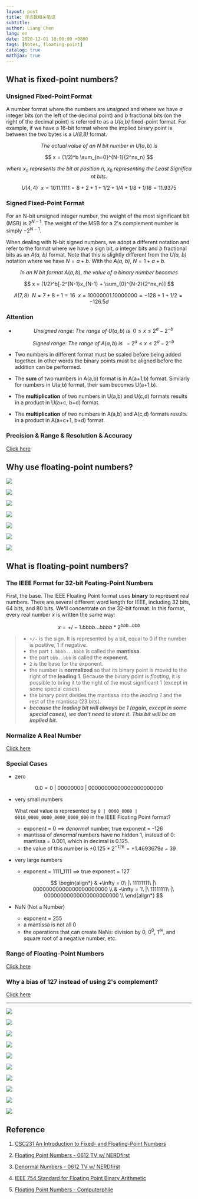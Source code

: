 ```yaml
---
layout: post
title: 浮点数相关笔记
subtitle:
author: Liang Chen
lang: en
date: 2020-12-01 18:00:00 +0800
tags: [Notes, floating-point]
catalog: true
mathjax: true
---
```


<head>
    <script src="https://cdn.mathjax.org/mathjax/latest/MathJax.js?config=TeX-AMS-MML_HTMLorMML" type="text/javascript"></script>
    <script type="text/x-mathjax-config">
        MathJax.Hub.Config({
            tex2jax: {
            skipTags: ['script', 'noscript', 'style', 'textarea', 'pre'],
            inlineMath: [['$','$']]
            }
        });
    </script>
</head>

## What is fixed-point numbers?

### Unsigned Fixed-Point Format

A number format where the numbers are *unsigned* and where we have *a* integer bits (on the left of the decimal point) and *b* fractional bits (on the right of the decimal point) is referred to as a *U(a,b)* fixed-point format. For example, if we have a 16-bit format where the implied binary point is between the two bytes is a *U(8,8)* format.

$$
The\ actual\ value\ of\ an\ N\ bit\ number\ in\ U(a,b)\ is
$$

$$
x = (1/2)^b \sum_{n=0}^{N-1}{2^nx_n}
$$

$$
where\ x_n\ represents\ the\ bit\ at\ position\ n,\ x_0\ representing\ the\ Least\ Significant\ bits.
$$

$$
U(4,4)\ \ x = 1011.1111 = 8 + 2 + 1 + 1/2 + 1/4 + 1/8 + 1/16 = 11.9375
$$

### Signed Fixed-Point Format

For an N-bit unsigned integer number, the weight of the most significant bit (MSB) is $2^{N-1}$. The weight of the MSB for a 2's complement number is simply $-2^{N-1}$.

When dealing with N-bit signed numbers, we adopt a different notation and refer to the format where we have a sign bit, *a* integer bits and *b* fractional bits as an *A(a, b)* format. Note that this is slightly different from the *U(a, b)* notation where we have $N = a + b$. With the *A(a, b)*, $N = 1 + a + b$.

$$
In\ an\ N\ bit\ format\ A(a,b),\ the\ value\ of\ a\ binary\ number\ becomes
$$

$$
x = (1/2)^b[-2^{N-1}x_{N-1} + \sum_{0}^{N-2}{2^nx_n}]
$$

$$
A(7,8)\ \ N = 7 + 8 + 1 = 16\ \ x = 10000001.10000000 = -128 + 1 + 1/2 = -126.5d
$$

###  Attention

- $$Unsigned\ range:\ The\ range\ of\ U(a,b)\ is\ \ 0 \leq x \leq 2^a - 2^{-b}$$

  $$Signed\ range:\ The\ range\ of\ A(a,b)\ is\ \ -2^a \leq x \leq 2^a - 2^{-b}$$

- Two numbers in different format must be scaled before being added together. In other words the binary points must be aligned before the addition can be performed.

- The **sum** of two numbers in A(a,b) format is in A(a+1,b) format. Similarly for numbers in U(a,b) format, their sum becomes U(a+1,b).

- The **multiplication** of two numbers in U(a,b) and U(c,d) formats results in a product in U(a+c, b+d) format.

- The **multiplication** of two numbers in A(a,b) and A(c,d) formats results in a product in A(a+c+1, b+d) format.

### Precision & Range & Resolution & Accuracy

[Click here](http://www.science.smith.edu/dftwiki/index.php/CSC231_An_Introduction_to_Fixed-_and_Floating-Point_Numbers#Definitions)

## Why use floating-point numbers?

![]({{site.url}}/img/in-post/notes/float_0612TV_00.png)

![]({{site.url}}/img/in-post/notes/float_0612TV_01.png)

![]({{site.url}}/img/in-post/notes/float_0612TV_02.png)

![]({{site.url}}/img/in-post/notes/float_0612TV_03.png)

![]({{site.url}}/img/in-post/notes/float_0612TV_04.png)

![]({{site.url}}/img/in-post/notes/float_0612TV_05.png)

![]({{site.url}}/img/in-post/notes/float_0612TV_06.png)

## What is floating-point numbers?

### The IEEE Format for 32-bit Foating-Point Numbers

First, the base. The IEEE Floating Point format uses **binary** to represent real numbers. There are several different word length for IEEE, including 32 bits, 64 bits, and 80 bits. We'll concentrate on the 32-bit format. In this format, every real number *x* is written the same way:

$$
x = +/- 1.bbbb...bbbb \ast 2^{bbb...bbb}
$$

> - `+/-` is the sign. It is represented by a bit, equal to 0 if the number is positive, 1 if negative.
> - the part `1.bbbb...bbbb` is called the **mantissa**.
> - the part `bbb..bbb` is called the **exponent**.
> - `2` is the base for the exponent.
> - the number is **normalized** so that its binary point is moved to the right of the **leading 1**. Because the binary point is *floating*, it is possible to bring it to the right of the most significant 1 (except in some special cases).
> - the binary point divides the mantissa into the *leading 1* and the rest of the mantissa (23 bits).
> - ***because the leading bit will always be 1 (again, except in some special cases), we don't need to store it. This bit will be an implied bit.***

### Normalize A Real Number

[Click here](http://www.science.smith.edu/dftwiki/index.php/CSC231_An_Introduction_to_Fixed-_and_Floating-Point_Numbers#Packing_and_Coding_the_Bits)

### Special Cases

- zero

$$
0.0 = 0\ |\ 00000000\ |\ 00000000000000000000000
$$

- very small numbers

    What real value is represented by `0 | 0000_0000 | 0010_0000_0000_0000_0000_000` in the IEEE Floating Point format?

    - exponent = 0 ==> *denormal* number, true exponent = -126
    - mantissa of *denormal* numbers have no hidden 1, instead of 0: mantissa = 0.001, which in decimal is 0.125.
    - the value of this number is $+0.125 \ast 2^{-126} = +1.4693679e-39$

- very large numbers

    - exponent = 1111_1111 ==> true exponent = 127

    $$
    \begin{align*}
    & +\infty = 0\ |\ 11111111\ |\ 00000000000000000000000 \\
    & -\infty = 1\ |\ 11111111\ |\ 00000000000000000000000 \\
    \end{align*}
    $$

- NaN (Not a Number)

    - exponent = 255
    - a mantissa is not all 0
    - the operations that can create NaNs: division by 0, $0^0$, $1^{\infty}$, and square root of a negative number, etc.

### Range of Floating-Point Numbers

[Click here](http://www.science.smith.edu/dftwiki/index.php/CSC231_An_Introduction_to_Fixed-_and_Floating-Point_Numbers#Range_of_Floating-Point_Numbers)

### Why a bias of 127 instead of using 2's complement?

[Click here](http://www.science.smith.edu/dftwiki/index.php/CSC231_An_Introduction_to_Fixed-_and_Floating-Point_Numbers#Why_a_bias_of_127_instead_of_using_2.27s_complement.3F)

----------------------------------------------------------------------

![]({{site.url}}/img/in-post/notes/float_0612TV_07.png)

![]({{site.url}}/img/in-post/notes/float_0612TV_13.png)

![]({{site.url}}/img/in-post/notes/float_0612TV_15.png)

![]({{site.url}}/img/in-post/notes/float_0612TV_18.png)

![]({{site.url}}/img/in-post/notes/float_0612TV_19.png)

![]({{site.url}}/img/in-post/notes/float_cs_00.png)

![]({{site.url}}/img/in-post/notes/float_cs_01.png)

![]({{site.url}}/img/in-post/notes/float_cs_02.png)

![]({{site.url}}/img/in-post/notes/float_cs_03.png)

![]({{site.url}}/img/in-post/notes/float_cs_04.png)

## Reference

1. [CSC231 An Introduction to Fixed- and Floating-Point Numbers](http://www.science.smith.edu/dftwiki/index.php/CSC231_An_Introduction_to_Fixed-_and_Floating-Point_Numbers#Range_of_Floating-Point_Numbers)

2. [Floating Point Numbers - 0612 TV w/ NERDfirst](https://www.youtube.com/watch?v=gc1Nl3mmCuY)

3. [Denormal Numbers - 0612 TV w/ NERDfirst](https://www.youtube.com/watch?v=b2FgF2sUoS8)

4. [IEEE 754 Standard for Floating Point Binary Arithmetic](https://www.youtube.com/watch?v=RuKkePyo9zk)

5. [Floating Point Numbers - Computerphile](https://www.youtube.com/watch?v=PZRI1IfStY0)

